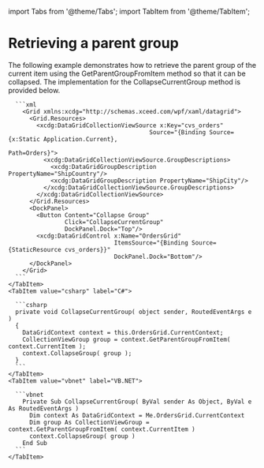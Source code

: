 import Tabs from '@theme/Tabs';
import TabItem from '@theme/TabItem';

# Retrieving a parent group

The following example demonstrates how to retrieve the parent group of the current item using the GetParentGroupFromItem method so that it can be collapsed. The implementation for the CollapseCurrentGroup method is provided below.

<Tabs>
    <TabItem value="xaml" label="XAML" default>

      ```xml
        <Grid xmlns:xcdg="http://schemas.xceed.com/wpf/xaml/datagrid">
          <Grid.Resources>
            <xcdg:DataGridCollectionViewSource x:Key="cvs_orders"
                                            Source="{Binding Source={x:Static Application.Current},
                                                              Path=Orders}">
              <xcdg:DataGridCollectionViewSource.GroupDescriptions>
                <xcdg:DataGridGroupDescription PropertyName="ShipCountry"/>
                <xcdg:DataGridGroupDescription PropertyName="ShipCity"/>
              </xcdg:DataGridCollectionViewSource.GroupDescriptions>
            </xcdg:DataGridCollectionViewSource>
          </Grid.Resources>
          <DockPanel>
            <Button Content="Collapse Group"
                    Click="CollapseCurrentGroup"
                    DockPanel.Dock="Top"/>
            <xcdg:DataGridControl x:Name="OrdersGrid"
                                  ItemsSource="{Binding Source={StaticResource cvs_orders}}"
                                  DockPanel.Dock="Bottom"/>
          </DockPanel>
        </Grid>
      ```
    </TabItem>
    <TabItem value="csharp" label="C#">

      ```csharp
      private void CollapseCurrentGroup( object sender, RoutedEventArgs e )
      {
        DataGridContext context = this.OrdersGrid.CurrentContext;
        CollectionViewGroup group = context.GetParentGroupFromItem( context.CurrentItem );
        context.CollapseGroup( group );
      }
      ```
    </TabItem>
    <TabItem value="vbnet" label="VB.NET">

      ```vbnet
        Private Sub CollapseCurrentGroup( ByVal sender As Object, ByVal e As RoutedEventArgs )
          Dim context As DataGridContext = Me.OrdersGrid.CurrentContext
          Dim group As CollectionViewGroup = context.GetParentGroupFromItem( context.CurrentItem )
          context.CollapseGroup( group )
        End Sub
      ```
    </TabItem>    
  </Tabs>
